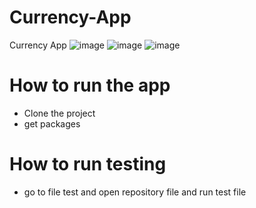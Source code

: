 # Currency-App
Currency App 
 ![image](https://github.com/abdulrahmanahme/Currency-App/assets/47110411/e3968079-35cb-4c27-8a44-4f428f4c66dd)
 ![image](https://github.com/abdulrahmanahme/Currency-App/assets/47110411/814974a8-9819-447f-9f98-f6b4dd7e3697)
![image](https://github.com/abdulrahmanahme/Currency-App/assets/47110411/fa3df087-d6f1-4e9b-b4a5-1c61ddbc15c2)


# How to run the app
- Clone the project 
- get packages
# How to run testing 
- go to file test and open repository file and run test file
 
